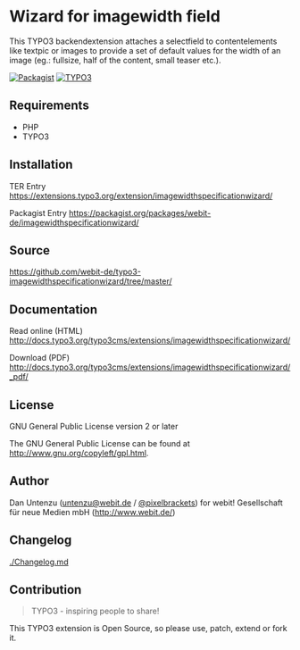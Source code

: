 Wizard for imagewidth field
===========================

This TYPO3 backendextension attaches a selectfield to contentelements like textpic or images to provide a set of default values for the width of an image (eg.: fullsize, half of the content, small teaser etc.).

[![Packagist](https://img.shields.io/packagist/v/webit-de/imagewidthspecificationwizard.svg)](https://packagist.org/packages/webit-de/imagewidthspecificationwizard/)
[![TYPO3](https://img.shields.io/badge/TYPO3-extension-orange.svg)](https://extensions.typo3.org/extension/imagewidthspecificationwizard/)

Requirements
------------

* PHP
* TYPO3

Installation
-------------

TER Entry https://extensions.typo3.org/extension/imagewidthspecificationwizard/

Packagist Entry https://packagist.org/packages/webit-de/imagewidthspecificationwizard/

Source
------

https://github.com/webit-de/typo3-imagewidthspecificationwizard/tree/master/

Documentation
-------------

Read online (HTML) http://docs.typo3.org/typo3cms/extensions/imagewidthspecificationwizard/

Download (PDF) http://docs.typo3.org/typo3cms/extensions/imagewidthspecificationwizard/_pdf/

License
-------

GNU General Public License version 2 or later

The GNU General Public License can be found at http://www.gnu.org/copyleft/gpl.html.

Author
------

Dan Untenzu (<untenzu@webit.de> / [@pixelbrackets](https://github.com/pixelbrackets))
for webit! Gesellschaft für neue Medien mbH (http://www.webit.de/)

Changelog
---------

[./Changelog.md](CHANGELOG.md)

Contribution
------------

> TYPO3 - inspiring people to share!

This TYPO3 extension is Open Source, so please use, patch, extend or fork it.
